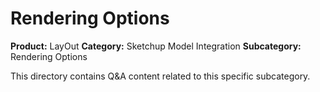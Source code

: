 # Rendering Options

**Product:** LayOut
**Category:** Sketchup Model Integration
**Subcategory:** Rendering Options

This directory contains Q&A content related to this specific subcategory.
